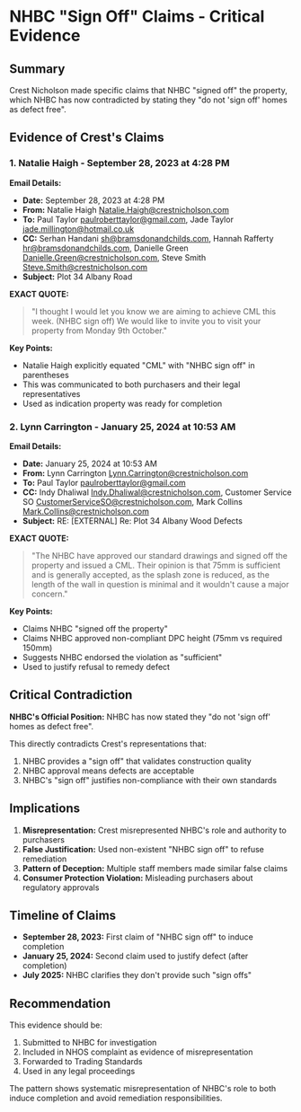 # NHBC "Sign Off" Claims - Critical Evidence

## Summary
Crest Nicholson made specific claims that NHBC "signed off" the property, which NHBC has now contradicted by stating they "do not 'sign off' homes as defect free".

## Evidence of Crest's Claims

### 1. Natalie Haigh - September 28, 2023 at 4:28 PM

**Email Details:**
- **Date:** September 28, 2023 at 4:28 PM
- **From:** Natalie Haigh <Natalie.Haigh@crestnicholson.com>
- **To:** Paul Taylor <paulroberttaylor@gmail.com>, Jade Taylor <jade.millington@hotmail.co.uk>
- **CC:** Serhan Handani <sh@bramsdonandchilds.com>, Hannah Rafferty <hr@bramsdonandchilds.com>, Danielle Green <Danielle.Green@crestnicholson.com>, Steve Smith <Steve.Smith@crestnicholson.com>
- **Subject:** Plot 34 Albany Road

**EXACT QUOTE:**
> "I thought I would let you know we are aiming to achieve CML this week. (NHBC sign off) We would like to invite you to visit your property from Monday 9th October."

**Key Points:**
- Natalie Haigh explicitly equated "CML" with "NHBC sign off" in parentheses
- This was communicated to both purchasers and their legal representatives
- Used as indication property was ready for completion

### 2. Lynn Carrington - January 25, 2024 at 10:53 AM

**Email Details:**
- **Date:** January 25, 2024 at 10:53 AM
- **From:** Lynn Carrington <Lynn.Carrington@crestnicholson.com>
- **To:** Paul Taylor <paulroberttaylor@gmail.com>
- **CC:** Indy Dhaliwal <Indy.Dhaliwal@crestnicholson.com>, Customer Service SO <CustomerServiceSO@crestnicholson.com>, Mark Collins <Mark.Collins@crestnicholson.com>
- **Subject:** RE: [EXTERNAL] Re: Plot 34 Albany Wood Defects

**EXACT QUOTE:**
> "The NHBC have approved our standard drawings and signed off the property and issued a CML. Their opinion is that 75mm is sufficient and is generally accepted, as the splash zone is reduced, as the length of the wall in question is minimal and it wouldn't cause a major concern."

**Key Points:**
- Claims NHBC "signed off the property"
- Claims NHBC approved non-compliant DPC height (75mm vs required 150mm)
- Suggests NHBC endorsed the violation as "sufficient"
- Used to justify refusal to remedy defect

## Critical Contradiction

**NHBC's Official Position:**
NHBC has now stated they "do not 'sign off' homes as defect free".

This directly contradicts Crest's representations that:
1. NHBC provides a "sign off" that validates construction quality
2. NHBC approval means defects are acceptable
3. NHBC's "sign off" justifies non-compliance with their own standards

## Implications

1. **Misrepresentation:** Crest misrepresented NHBC's role and authority to purchasers
2. **False Justification:** Used non-existent "NHBC sign off" to refuse remediation
3. **Pattern of Deception:** Multiple staff members made similar false claims
4. **Consumer Protection Violation:** Misleading purchasers about regulatory approvals

## Timeline of Claims

- **September 28, 2023:** First claim of "NHBC sign off" to induce completion
- **January 25, 2024:** Second claim used to justify defect (after completion)
- **July 2025:** NHBC clarifies they don't provide such "sign offs"

## Recommendation

This evidence should be:
1. Submitted to NHBC for investigation
2. Included in NHOS complaint as evidence of misrepresentation
3. Forwarded to Trading Standards
4. Used in any legal proceedings

The pattern shows systematic misrepresentation of NHBC's role to both induce completion and avoid remediation responsibilities.